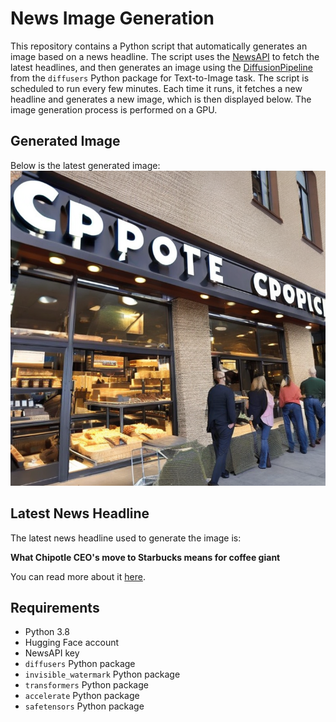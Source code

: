 # News Image Generation
This repository contains a Python script that automatically generates an image based on a news headline. The script uses the [NewsAPI](https://newsapi.org/) to fetch the latest headlines, and then generates an image using the [DiffusionPipeline](https://github.com/huggingface/diffusers) from the `diffusers` Python package for Text-to-Image task.
The script is scheduled to run every few minutes. Each time it runs, it fetches a new headline and generates a new image, which is then displayed below. The image generation process is performed on a GPU.

## Generated Image
Below is the latest generated image:
![Generated Image](image.png)

## Latest News Headline
The latest news headline used to generate the image is:

**What Chipotle CEO's move to Starbucks means for coffee giant**

You can read more about it [here](https://news.google.com/rss/articles/CBMiiAFBVV95cUxNQkVlaVBKM2Z4RGJPOEktcXZWLTFEcWp5d0pBRVBBSkNtWm90amtRTmlMbWpzVjVMYzFvM0NjSEhpRXRKeWJlRWpXRUQ4cnVIdkdCV0xiLVR6OU1iWXpKTHdEUG84RFBfQnRvYVQxbHVwb0hNbXlkS21QVlpRbHdtejlHZlFRRTVN?oc=5).

## Requirements
- Python 3.8
- Hugging Face account
- NewsAPI key
- `diffusers` Python package
- `invisible_watermark` Python package
- `transformers` Python package
- `accelerate` Python package
- `safetensors` Python package
